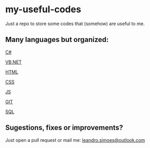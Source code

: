 # **my-useful-codes**
Just a repo to store some codes that (somehow) are useful to me. 

## Many languages but organized:

[C#](https://github.com/leandrosimoes/my-useful-codes/tree/master/LANGUAGES/CSHARP/codes.md)

[VB.NET](https://github.com/leandrosimoes/my-useful-codes/tree/master/LANGUAGES/VBNET/codes.md)

[HTML](https://github.com/leandrosimoes/my-useful-codes/tree/master/LANGUAGES/HTML/codes.md)

[CSS](https://github.com/leandrosimoes/my-useful-codes/tree/master/LANGUAGES/CSS/codes.md)

[JS](https://github.com/leandrosimoes/my-useful-codes/tree/master/LANGUAGES/JS/codes.md)

[GIT](https://github.com/leandrosimoes/my-useful-codes/tree/master/LANGUAGES/GIT/codes.md)

[SQL](https://github.com/leandrosimoes/my-useful-codes/tree/master/LANGUAGES/SQL/codes.md)

## Sugestions, fixes or improvements?
Just open a pull request or mail me: [leandro.simoes@outlook.com](mailto:leandro.simoes@outlook.com)
